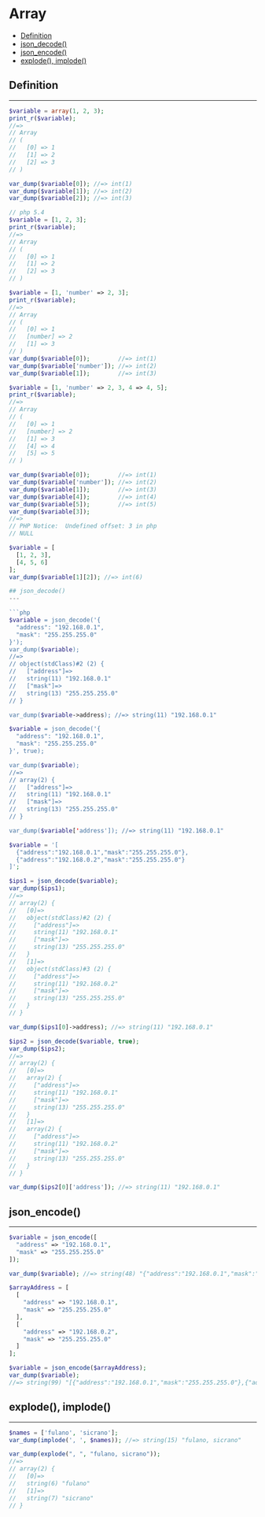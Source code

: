 # Array

- [Definition](#definition)
- [json_decode()](#json_decode)
- [json_encode()](#json_encode)
- [explode(), implode()](#explode-implode)

## Definition
---
```php
$variable = array(1, 2, 3);
print_r($variable);
//=>
// Array
// (
//   [0] => 1
//   [1] => 2
//   [2] => 3
// )

var_dump($variable[0]); //=> int(1)
var_dump($variable[1]); //=> int(2)
var_dump($variable[2]); //=> int(3)
```

```php
// php 5.4
$variable = [1, 2, 3]; 
print_r($variable);
//=>
// Array
// (
//   [0] => 1
//   [1] => 2
//   [2] => 3
// )
```

```php
$variable = [1, 'number' => 2, 3];
print_r($variable);
//=>
// Array
// (
//   [0] => 1
//   [number] => 2
//   [1] => 3
// )
var_dump($variable[0]);        //=> int(1)
var_dump($variable['number']); //=> int(2)
var_dump($variable[1]);        //=> int(3)
```

```php
$variable = [1, 'number' => 2, 3, 4 => 4, 5];
print_r($variable);
//=>
// Array
// (
//   [0] => 1
//   [number] => 2
//   [1] => 3
//   [4] => 4
//   [5] => 5
// )

var_dump($variable[0]);        //=> int(1)
var_dump($variable['number']); //=> int(2)
var_dump($variable[1]);        //=> int(3)
var_dump($variable[4]);        //=> int(4)
var_dump($variable[5]);        //=> int(5)
var_dump($variable[3]);        
//=> 
// PHP Notice:  Undefined offset: 3 in php
// NULL
```

```php
$variable = [
  [1, 2, 3],
  [4, 5, 6]
];
var_dump($variable[1][2]); //=> int(6)

## json_decode()
---

```php
$variable = json_decode('{
  "address": "192.168.0.1",
  "mask": "255.255.255.0"
}');
var_dump($variable);
//=>
// object(stdClass)#2 (2) {
//   ["address"]=>
//   string(11) "192.168.0.1"
//   ["mask"]=>
//   string(13) "255.255.255.0"
// }

var_dump($variable->address); //=> string(11) "192.168.0.1"

$variable = json_decode('{
  "address": "192.168.0.1",
  "mask": "255.255.255.0"
}', true);

var_dump($variable);
//=>
// array(2) {
//   ["address"]=>
//   string(11) "192.168.0.1"
//   ["mask"]=>
//   string(13) "255.255.255.0"
// }

var_dump($variable['address']); //=> string(11) "192.168.0.1"
```

```php
$variable = '[
  {"address":"192.168.0.1","mask":"255.255.255.0"},
  {"address":"192.168.0.2","mask":"255.255.255.0"}
]';

$ips1 = json_decode($variable);
var_dump($ips1);
//=>
// array(2) {
//   [0]=>
//   object(stdClass)#2 (2) {
//     ["address"]=>
//     string(11) "192.168.0.1"
//     ["mask"]=>
//     string(13) "255.255.255.0"
//   }
//   [1]=>
//   object(stdClass)#3 (2) {
//     ["address"]=>
//     string(11) "192.168.0.2"
//     ["mask"]=>
//     string(13) "255.255.255.0"
//   }
// }

var_dump($ips1[0]->address); //=> string(11) "192.168.0.1"

$ips2 = json_decode($variable, true);
var_dump($ips2);
//=>
// array(2) {
//   [0]=>
//   array(2) {
//     ["address"]=>
//     string(11) "192.168.0.1"
//     ["mask"]=>
//     string(13) "255.255.255.0"
//   }
//   [1]=>
//   array(2) {
//     ["address"]=>
//     string(11) "192.168.0.2"
//     ["mask"]=>
//     string(13) "255.255.255.0"
//   }
// }

var_dump($ips2[0]['address']); //=> string(11) "192.168.0.1"
```

## json_encode()
---

```php
$variable = json_encode([
  "address" => "192.168.0.1",
  "mask" => "255.255.255.0"
]);

var_dump($variable); //=> string(48) "{"address":"192.168.0.1","mask":"255.255.255.0"}"
```

```php
$arrayAddress = [
  [
    "address" => "192.168.0.1",
    "mask" => "255.255.255.0"
  ],
  [
    "address" => "192.168.0.2",
    "mask" => "255.255.255.0"
  ]
];

$variable = json_encode($arrayAddress);
var_dump($variable);
//=> string(99) "[{"address":"192.168.0.1","mask":"255.255.255.0"},{"address":"192.168.0.2","mask":"255.255.255.0"}]"
```

## explode(), implode()
---

```php
$names = ['fulano', 'sicrano'];
var_dump(implode(', ', $names)); //=> string(15) "fulano, sicrano"

var_dump(explode(", ", "fulano, sicrano"));
//=>
// array(2) {
//   [0]=>
//   string(6) "fulano"
//   [1]=>
//   string(7) "sicrano"
// }
```

<!-- TODO https://medium.com/@brenodouglas/conhecendo-um-pouco-das-fun%C3%A7%C3%B5es-de-array-filter-map-e-reduce-com-php-cd02f6d51857#.ea71a973t
// array_filter(), array_map(), array_reduce(), array_walk(), foreach
function selectAddress($address){
  return $address["address"];
}
print_r(array_map("selectAddress", $arrayAddress)); -->